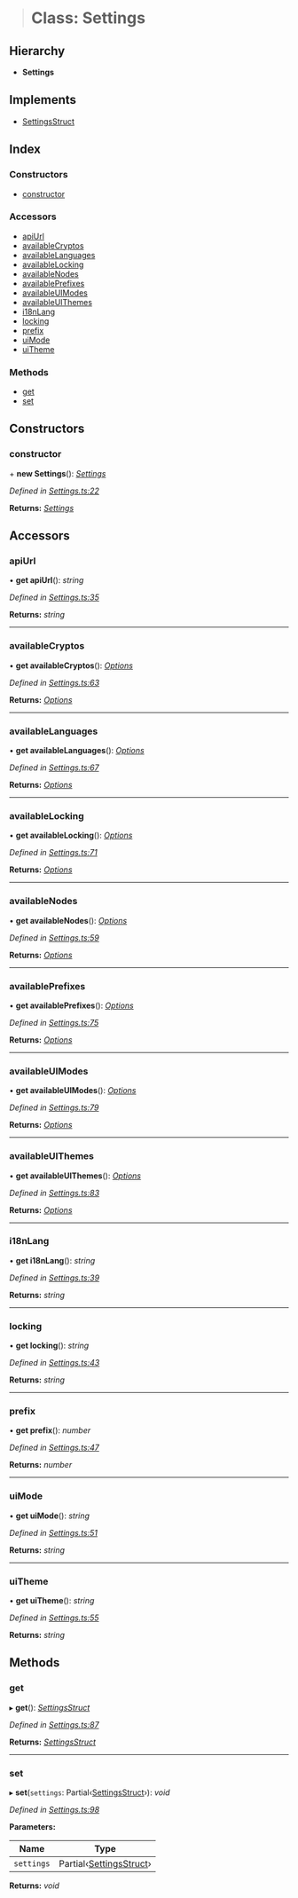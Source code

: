 > # Class: Settings

## Hierarchy

* **Settings**

## Implements

* [SettingsStruct](../interfaces/_types_.settingsstruct.md)

## Index

### Constructors

* [constructor](_settings_.settings.md#constructor)

### Accessors

* [apiUrl](_settings_.settings.md#apiurl)
* [availableCryptos](_settings_.settings.md#availablecryptos)
* [availableLanguages](_settings_.settings.md#availablelanguages)
* [availableLocking](_settings_.settings.md#availablelocking)
* [availableNodes](_settings_.settings.md#availablenodes)
* [availablePrefixes](_settings_.settings.md#availableprefixes)
* [availableUIModes](_settings_.settings.md#availableuimodes)
* [availableUIThemes](_settings_.settings.md#availableuithemes)
* [i18nLang](_settings_.settings.md#i18nlang)
* [locking](_settings_.settings.md#locking)
* [prefix](_settings_.settings.md#prefix)
* [uiMode](_settings_.settings.md#uimode)
* [uiTheme](_settings_.settings.md#uitheme)

### Methods

* [get](_settings_.settings.md#get)
* [set](_settings_.settings.md#set)

## Constructors

###  constructor

\+ **new Settings**(): *[Settings](_settings_.settings.md)*

*Defined in [Settings.ts:22](https://github.com/polkadot-js/ui/blob/f30a94b/packages/ui-settings/src/Settings.ts#L22)*

**Returns:** *[Settings](_settings_.settings.md)*

## Accessors

###  apiUrl

• **get apiUrl**(): *string*

*Defined in [Settings.ts:35](https://github.com/polkadot-js/ui/blob/f30a94b/packages/ui-settings/src/Settings.ts#L35)*

**Returns:** *string*

___

###  availableCryptos

• **get availableCryptos**(): *[Options](../modules/_types_.md#options)*

*Defined in [Settings.ts:63](https://github.com/polkadot-js/ui/blob/f30a94b/packages/ui-settings/src/Settings.ts#L63)*

**Returns:** *[Options](../modules/_types_.md#options)*

___

###  availableLanguages

• **get availableLanguages**(): *[Options](../modules/_types_.md#options)*

*Defined in [Settings.ts:67](https://github.com/polkadot-js/ui/blob/f30a94b/packages/ui-settings/src/Settings.ts#L67)*

**Returns:** *[Options](../modules/_types_.md#options)*

___

###  availableLocking

• **get availableLocking**(): *[Options](../modules/_types_.md#options)*

*Defined in [Settings.ts:71](https://github.com/polkadot-js/ui/blob/f30a94b/packages/ui-settings/src/Settings.ts#L71)*

**Returns:** *[Options](../modules/_types_.md#options)*

___

###  availableNodes

• **get availableNodes**(): *[Options](../modules/_types_.md#options)*

*Defined in [Settings.ts:59](https://github.com/polkadot-js/ui/blob/f30a94b/packages/ui-settings/src/Settings.ts#L59)*

**Returns:** *[Options](../modules/_types_.md#options)*

___

###  availablePrefixes

• **get availablePrefixes**(): *[Options](../modules/_types_.md#options)*

*Defined in [Settings.ts:75](https://github.com/polkadot-js/ui/blob/f30a94b/packages/ui-settings/src/Settings.ts#L75)*

**Returns:** *[Options](../modules/_types_.md#options)*

___

###  availableUIModes

• **get availableUIModes**(): *[Options](../modules/_types_.md#options)*

*Defined in [Settings.ts:79](https://github.com/polkadot-js/ui/blob/f30a94b/packages/ui-settings/src/Settings.ts#L79)*

**Returns:** *[Options](../modules/_types_.md#options)*

___

###  availableUIThemes

• **get availableUIThemes**(): *[Options](../modules/_types_.md#options)*

*Defined in [Settings.ts:83](https://github.com/polkadot-js/ui/blob/f30a94b/packages/ui-settings/src/Settings.ts#L83)*

**Returns:** *[Options](../modules/_types_.md#options)*

___

###  i18nLang

• **get i18nLang**(): *string*

*Defined in [Settings.ts:39](https://github.com/polkadot-js/ui/blob/f30a94b/packages/ui-settings/src/Settings.ts#L39)*

**Returns:** *string*

___

###  locking

• **get locking**(): *string*

*Defined in [Settings.ts:43](https://github.com/polkadot-js/ui/blob/f30a94b/packages/ui-settings/src/Settings.ts#L43)*

**Returns:** *string*

___

###  prefix

• **get prefix**(): *number*

*Defined in [Settings.ts:47](https://github.com/polkadot-js/ui/blob/f30a94b/packages/ui-settings/src/Settings.ts#L47)*

**Returns:** *number*

___

###  uiMode

• **get uiMode**(): *string*

*Defined in [Settings.ts:51](https://github.com/polkadot-js/ui/blob/f30a94b/packages/ui-settings/src/Settings.ts#L51)*

**Returns:** *string*

___

###  uiTheme

• **get uiTheme**(): *string*

*Defined in [Settings.ts:55](https://github.com/polkadot-js/ui/blob/f30a94b/packages/ui-settings/src/Settings.ts#L55)*

**Returns:** *string*

## Methods

###  get

▸ **get**(): *[SettingsStruct](../interfaces/_types_.settingsstruct.md)*

*Defined in [Settings.ts:87](https://github.com/polkadot-js/ui/blob/f30a94b/packages/ui-settings/src/Settings.ts#L87)*

**Returns:** *[SettingsStruct](../interfaces/_types_.settingsstruct.md)*

___

###  set

▸ **set**(`settings`: Partial‹[SettingsStruct](../interfaces/_types_.settingsstruct.md)›): *void*

*Defined in [Settings.ts:98](https://github.com/polkadot-js/ui/blob/f30a94b/packages/ui-settings/src/Settings.ts#L98)*

**Parameters:**

Name | Type |
------ | ------ |
`settings` | Partial‹[SettingsStruct](../interfaces/_types_.settingsstruct.md)› |

**Returns:** *void*